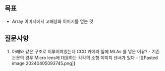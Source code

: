 ## 목표 
- Array 이미지에서 고해상화 이미지를 얻는 것

## 질문사항
1. 아래와 같은 구조로 이루어져있는데 CCD 카메라 앞에 MLAs 를 넣은 이유?
	   - 기존 논문의 경우 Micro lens에 대응하는 각각의 소형 이미지 센서가 있다
	   - 
![[Pasted image 20240405093745.png]]